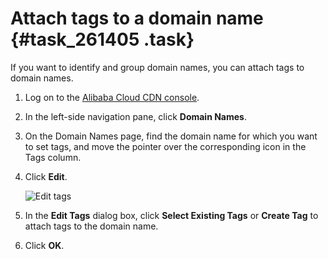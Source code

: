 # Attach tags to a domain name {#task_261405 .task}

If you want to identify and group domain names, you can attach tags to domain names.

1.  Log on to the [Alibaba Cloud CDN console](https://partners-intl.aliyun.com/login-required#cdn).
2.  In the left-side navigation pane, click **Domain Names**.
3.  On the Domain Names page, find the domain name for which you want to set tags, and move the pointer over the corresponding icon in the Tags column.
4.  Click **Edit**. 

    ![Edit tags](http://static-aliyun-doc.oss-cn-hangzhou.aliyuncs.com/assets/img/215864/156726364147641_en-US.png)

5.  In the **Edit Tags** dialog box, click **Select Existing Tags** or **Create Tag** to attach tags to the domain name.
6.  Click **OK**.

